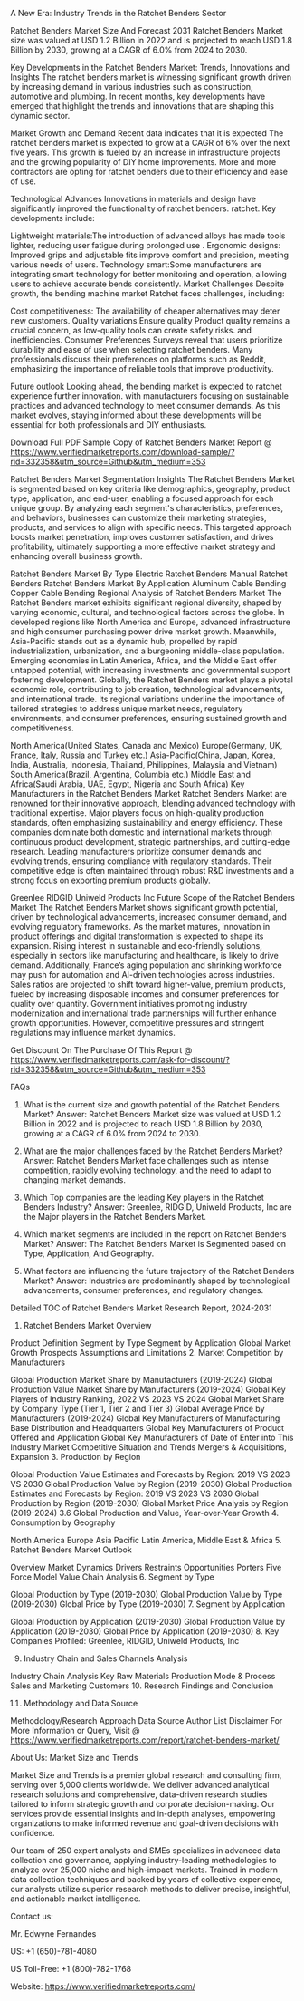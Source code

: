 A New Era: Industry Trends in the Ratchet Benders Sector


Ratchet Benders Market Size And Forecast 2031
Ratchet Benders Market size was valued at USD 1.2 Billion in 2022 and is projected to reach USD 1.8 Billion by 2030, growing at a CAGR of 6.0% from 2024 to 2030.

Key Developments in the Ratchet Benders Market: Trends, Innovations and Insights
The ratchet benders market is witnessing significant growth driven by increasing demand in various industries such as construction, automotive and plumbing. In recent months, key developments have emerged that highlight the trends and innovations that are shaping this dynamic sector.

Market Growth and Demand
Recent data indicates that it is expected The ratchet benders market is expected to grow at a CAGR of 6% over the next five years. This growth is fueled by an increase in infrastructure projects and the growing popularity of DIY home improvements. More and more contractors are opting for ratchet benders due to their efficiency and ease of use.

Technological Advances
Innovations in materials and design have significantly improved the functionality of ratchet benders. ratchet. Key developments include:

Lightweight materials:The introduction of advanced alloys has made tools lighter, reducing user fatigue during prolonged use .
Ergonomic designs: Improved grips and adjustable fits improve comfort and precision, meeting various needs of users.
Technology smart:Some manufacturers are integrating smart technology for better monitoring and operation, allowing users to achieve accurate bends consistently.
Market Challenges
Despite growth, the bending machine market Ratchet faces challenges, including:

Cost competitiveness: The availability of cheaper alternatives may deter new customers.
Quality variations:Ensure quality Product quality remains a crucial concern, as low-quality tools can create safety risks. and inefficiencies.
Consumer Preferences
Surveys reveal that users prioritize durability and ease of use when selecting ratchet benders. Many professionals discuss their preferences on platforms such as Reddit, emphasizing the importance of reliable tools that improve productivity.

Future outlook
Looking ahead, the bending market is expected to ratchet experience further innovation. with manufacturers focusing on sustainable practices and advanced technology to meet consumer demands. As this market evolves, staying informed about these developments will be essential for both professionals and DIY enthusiasts.

Download Full PDF Sample Copy of Ratchet Benders Market Report @ https://www.verifiedmarketreports.com/download-sample/?rid=332358&utm_source=Github&utm_medium=353

Ratchet Benders Market Segmentation Insights
The Ratchet Benders Market is segmented based on key criteria like demographics, geography, product type, application, and end-user, enabling a focused approach for each unique group. By analyzing each segment's characteristics, preferences, and behaviors, businesses can customize their marketing strategies, products, and services to align with specific needs. This targeted approach boosts market penetration, improves customer satisfaction, and drives profitability, ultimately supporting a more effective market strategy and enhancing overall business growth.

Ratchet Benders Market By Type
Electric Ratchet Benders
Manual Ratchet Benders
Ratchet Benders Market By Application
Aluminum Cable Bending
Copper Cable Bending
Regional Analysis of Ratchet Benders Market
The Ratchet Benders market exhibits significant regional diversity, shaped by varying economic, cultural, and technological factors across the globe. In developed regions like North America and Europe, advanced infrastructure and high consumer purchasing power drive market growth. Meanwhile, Asia-Pacific stands out as a dynamic hub, propelled by rapid industrialization, urbanization, and a burgeoning middle-class population. Emerging economies in Latin America, Africa, and the Middle East offer untapped potential, with increasing investments and governmental support fostering development. Globally, the Ratchet Benders market plays a pivotal economic role, contributing to job creation, technological advancements, and international trade. Its regional variations underline the importance of tailored strategies to address unique market needs, regulatory environments, and consumer preferences, ensuring sustained growth and competitiveness.

North America(United States, Canada and Mexico)
Europe(Germany, UK, France, Italy, Russia and Turkey etc.)
Asia-Pacific(China, Japan, Korea, India, Australia, Indonesia, Thailand, Philippines, Malaysia and Vietnam)
South America(Brazil, Argentina, Columbia etc.)
Middle East and Africa(Saudi Arabia, UAE, Egypt, Nigeria and South Africa)
Key Manufacturers in the Ratchet Benders Market
Ratchet Benders Market are renowned for their innovative approach, blending advanced technology with traditional expertise. Major players focus on high-quality production standards, often emphasizing sustainability and energy efficiency. These companies dominate both domestic and international markets through continuous product development, strategic partnerships, and cutting-edge research. Leading manufacturers prioritize consumer demands and evolving trends, ensuring compliance with regulatory standards. Their competitive edge is often maintained through robust R&D investments and a strong focus on exporting premium products globally.

Greenlee
RIDGID
Uniweld Products
Inc
Future Scope of the Ratchet Benders Market
The Ratchet Benders Market shows significant growth potential, driven by technological advancements, increased consumer demand, and evolving regulatory frameworks. As the market matures, innovation in product offerings and digital transformation is expected to shape its expansion. Rising interest in sustainable and eco-friendly solutions, especially in sectors like manufacturing and healthcare, is likely to drive demand. Additionally, France’s aging population and shrinking workforce may push for automation and AI-driven technologies across industries. Sales ratios are projected to shift toward higher-value, premium products, fueled by increasing disposable incomes and consumer preferences for quality over quantity. Government initiatives promoting industry modernization and international trade partnerships will further enhance growth opportunities. However, competitive pressures and stringent regulations may influence market dynamics.

Get Discount On The Purchase Of This Report @ https://www.verifiedmarketreports.com/ask-for-discount/?rid=332358&utm_source=Github&utm_medium=353

FAQs
1. What is the current size and growth potential of the Ratchet Benders Market?
Answer: Ratchet Benders Market size was valued at USD 1.2 Billion in 2022 and is projected to reach USD 1.8 Billion by 2030, growing at a CAGR of 6.0% from 2024 to 2030.

2. What are the major challenges faced by the Ratchet Benders Market?
Answer: Ratchet Benders Market face challenges such as intense competition, rapidly evolving technology, and the need to adapt to changing market demands.

3. Which Top companies are the leading Key players in the Ratchet Benders Industry?
Answer: Greenlee, RIDGID, Uniweld Products, Inc are the Major players in the Ratchet Benders Market.

4. Which market segments are included in the report on Ratchet Benders Market?
Answer: The Ratchet Benders Market is Segmented based on Type, Application, And Geography.

5. What factors are influencing the future trajectory of the Ratchet Benders Market?
Answer: Industries are predominantly shaped by technological advancements, consumer preferences, and regulatory changes.

Detailed TOC of Ratchet Benders Market Research Report, 2024-2031
1. Ratchet Benders Market Overview

Product Definition
Segment by Type
Segment by Application
Global Market Growth Prospects
Assumptions and Limitations
2. Market Competition by Manufacturers

Global Production Market Share by Manufacturers (2019-2024)
Global Production Value Market Share by Manufacturers (2019-2024)
Global Key Players of Industry Ranking, 2022 VS 2023 VS 2024
Global Market Share by Company Type (Tier 1, Tier 2 and Tier 3)
Global Average Price by Manufacturers (2019-2024)
Global Key Manufacturers of Manufacturing Base Distribution and Headquarters
Global Key Manufacturers of Product Offered and Application
Global Key Manufacturers of Date of Enter into This Industry
Market Competitive Situation and Trends
Mergers & Acquisitions, Expansion
3. Production by Region

Global Production Value Estimates and Forecasts by Region: 2019 VS 2023 VS 2030
Global Production Value by Region (2019-2030)
Global Production Estimates and Forecasts by Region: 2019 VS 2023 VS 2030
Global Production by Region (2019-2030)
Global Market Price Analysis by Region (2019-2024) 3.6 Global Production and Value, Year-over-Year Growth
4. Consumption by Geography

North America
Europe
Asia Pacific
Latin America, Middle East & Africa
5. Ratchet Benders Market Outlook

Overview
Market Dynamics
Drivers
Restraints
Opportunities
Porters Five Force Model
Value Chain Analysis 
6. Segment by Type

Global Production by Type (2019-2030)
Global Production Value by Type (2019-2030)
Global Price by Type (2019-2030)
7. Segment by Application

Global Production by Application (2019-2030)
Global Production Value by Application (2019-2030)
Global Price by Application (2019-2030)
8. Key Companies Profiled: Greenlee, RIDGID, Uniweld Products, Inc

9. Industry Chain and Sales Channels Analysis

Industry Chain Analysis
Key Raw Materials
Production Mode & Process
Sales and Marketing
Customers
10. Research Findings and Conclusion

11. Methodology and Data Source

Methodology/Research Approach
Data Source
Author List
Disclaimer
For More Information or Query, Visit @ https://www.verifiedmarketreports.com/report/ratchet-benders-market/

About Us: Market Size and Trends

Market Size and Trends is a premier global research and consulting firm, serving over 5,000 clients worldwide. We deliver advanced analytical research solutions and comprehensive, data-driven research studies tailored to inform strategic growth and corporate decision-making. Our services provide essential insights and in-depth analyses, empowering organizations to make informed revenue and goal-driven decisions with confidence.

Our team of 250 expert analysts and SMEs specializes in advanced data collection and governance, applying industry-leading methodologies to analyze over 25,000 niche and high-impact markets. Trained in modern data collection techniques and backed by years of collective experience, our analysts utilize superior research methods to deliver precise, insightful, and actionable market intelligence.

Contact us:

Mr. Edwyne Fernandes

US: +1 (650)-781-4080

US Toll-Free: +1 (800)-782-1768

Website: https://www.verifiedmarketreports.com/
